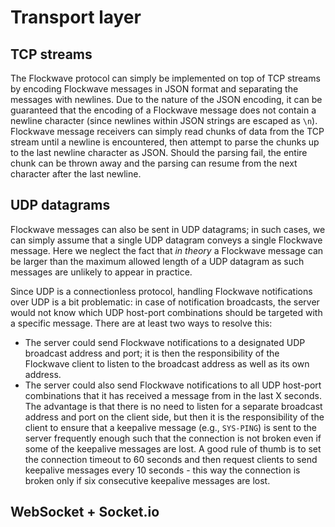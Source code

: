 # Transport layer

## TCP streams

The Flockwave protocol can simply be implemented on top of TCP streams by encoding Flockwave messages in JSON format and separating the messages with newlines. Due to the nature of the JSON encoding, it can be guaranteed that the encoding of a Flockwave message does not contain a newline character (since newlines within JSON strings are escaped as `\n`). Flockwave message receivers can simply read chunks of data from the TCP stream until a newline is encountered, then attempt to parse the chunks up to the last newline character as JSON. Should the parsing fail, the entire chunk can be thrown away and the parsing can resume from the next character after the last newline.

## UDP datagrams

Flockwave messages can also be sent in UDP datagrams; in such cases, we can simply assume that a single UDP datagram conveys a single Flockwave message. Here we neglect the fact that *in theory* a Flockwave message can be larger than the maximum allowed length of a UDP datagram as such messages are unlikely to appear in practice.

Since UDP is a connectionless protocol, handling Flockwave notifications over UDP is a bit problematic: in case of notification broadcasts, the server would not know which UDP host-port combinations should be targeted with a specific message. There are at least two ways to resolve this:

* The server could send Flockwave notifications to a designated UDP broadcast address and port; it is then the responsibility of the Flockwave client to listen to the broadcast address as well as its own address.
* The server could also send Flockwave notifications to all UDP host-port combinations that it has received a message from in the last X seconds. The advantage is that there is no need to listen for a separate broadcast address and port on the client side, but then it is the responsibility of the client to ensure that a keepalive message (e.g., `SYS-PING`) is sent to the server frequently enough such that the connection is not broken even if some of the keepalive messages are lost. A good rule of thumb is to set the connection timeout to 60 seconds and then request clients to send keepalive messages every 10 seconds - this way the connection is broken only if six consecutive keepalive messages are lost.

## WebSocket + Socket.io


